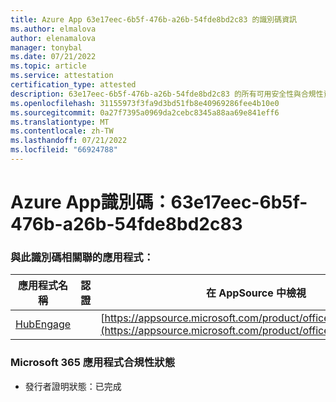```yaml
---
title: Azure App 63e17eec-6b5f-476b-a26b-54fde8bd2c83 的識別碼資訊
ms.author: elmalova
author: elenamalova
manager: tonybal
ms.date: 07/21/2022
ms.topic: article
ms.service: attestation
certification_type: attested
description: 63e17eec-6b5f-476b-a26b-54fde8bd2c83 的所有可用安全性與合規性資訊。
ms.openlocfilehash: 31155973f3fa9d3bd51fb8e40969286fee4b10e0
ms.sourcegitcommit: 0a27f7395a0969da2cebc8345a88aa69e841eff6
ms.translationtype: MT
ms.contentlocale: zh-TW
ms.lasthandoff: 07/21/2022
ms.locfileid: "66924788"
---
```

# <a name="azure-app-id-63e17eec-6b5f-476b-a26b-54fde8bd2c83"></a>Azure App識別碼：63e17eec-6b5f-476b-a26b-54fde8bd2c83


### <a name="apps-associated-with-this-id"></a>與此識別碼相關聯的應用程式：
| **應用程式名稱** | **認證** | **在 AppSource 中檢視** |
|--------------|---------------|-----------------------|
| [HubEngage](../forward/WA200003668.md) |  | [https://appsource.microsoft.com/product/office/WA200003668](https://appsource.microsoft.com/product/office/WA200003668) |

### <a name="microsoft-365-app-compliance-status"></a>Microsoft 365 應用程式合規性狀態
- 發行者證明狀態：已完成
